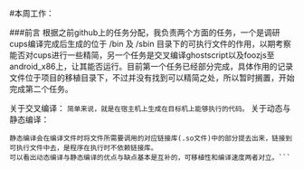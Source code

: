 #本周工作：

###前言
根据之前github上的任务分配，我负责两个方面的任务，一个是调研cups编译完成后生成的位于 /bin 及 /sbin 目录下的可执行文件的作用，以期考察能否对cups进行一些精简，另一个任务是交叉编译ghostscript以及foozjs至android_x86上，让其能否运行。目前第一个任务已经部分完成，具体作用的记录文件位于项目的移植目录下，不过并没有找到可以精简之处，所以暂时搁置，开始完成第二个任务。

关于交叉编译：
```简单来说，就是在宿主机上生成在目标机上能够执行的代码。```
关于动态与静态编译：
```动态编译的文件需要附带一个动态链接库，在文件执行时需要调用动态链接库中的一些命令，所以没有这个库就没办法运行。优点：既缩小了执行文件本身的体积，又加快了编译的速度；缺点：首先即便程序只用到了链接库很少的命令也需要携带一个庞大的动态链接库，否则程序无法执行，而且当其他设备上没有此链接库时就无法运行。
静态编译会在编译文件时将文件所需要调用的对应链接库(.so文件)中的部分提去出来，链接到可执行文件中去，是程序在执行时不依赖链接库。
可以看出动态编译与静态编译的优点与缺点基本是互补的，可移植性和编译速度两者对立。```
